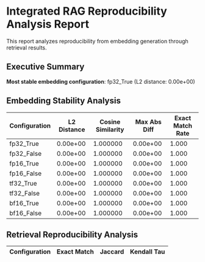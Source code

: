 # Integrated RAG Reproducibility Analysis Report

This report analyzes reproducibility from embedding generation through retrieval results.

## Executive Summary

**Most stable embedding configuration**: fp32_True (L2 distance: 0.00e+00)

## Embedding Stability Analysis

| Configuration | L2 Distance | Cosine Similarity | Max Abs Diff | Exact Match Rate |
|---------------|-------------|-------------------|--------------|------------------|
| fp32_True | 0.00e+00 | 1.000000 | 0.00e+00 | 1.000 |
| fp32_False | 0.00e+00 | 1.000000 | 0.00e+00 | 1.000 |
| fp16_True | 0.00e+00 | 1.000000 | 0.00e+00 | 1.000 |
| fp16_False | 0.00e+00 | 1.000000 | 0.00e+00 | 1.000 |
| tf32_True | 0.00e+00 | 1.000000 | 0.00e+00 | 1.000 |
| tf32_False | 0.00e+00 | 1.000000 | 0.00e+00 | 1.000 |
| bf16_True | 0.00e+00 | 1.000000 | 0.00e+00 | 1.000 |
| bf16_False | 0.00e+00 | 1.000000 | 0.00e+00 | 1.000 |

## Retrieval Reproducibility Analysis

| Configuration | Exact Match | Jaccard | Kendall Tau |
|---------------|-------------|---------|-------------|
